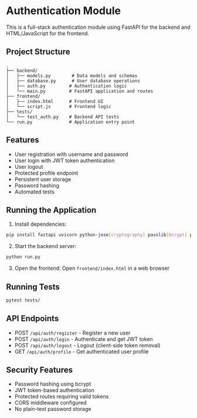 # Authentication Module

This is a full-stack authentication module using FastAPI for the backend and HTML/JavaScript for the frontend.

## Project Structure

```
.
├── backend/
│   ├── models.py        # Data models and schemas
│   ├── database.py      # User database operations
│   ├── auth.py         # Authentication logic
│   └── main.py         # FastAPI application and routes
├── frontend/
│   ├── index.html      # Frontend UI
│   └── script.js       # Frontend logic
├── tests/
│   └── test_auth.py    # Backend API tests
└── run.py              # Application entry point
```

## Features

- User registration with username and password
- User login with JWT token authentication
- User logout
- Protected profile endpoint
- Persistent user storage
- Password hashing
- Automated tests

## Running the Application

1. Install dependencies:
```bash
pip install fastapi uvicorn python-jose[cryptography] passlib[bcrypt] python-multipart pytest httpx
```

2. Start the backend server:
```bash
python run.py
```

3. Open the frontend:
Open `frontend/index.html` in a web browser

## Running Tests

```bash
pytest tests/
```

## API Endpoints

- POST `/api/auth/register` - Register a new user
- POST `/api/auth/login` - Authenticate and get JWT token
- POST `/api/auth/logout` - Logout (client-side token removal)
- GET `/api/auth/profile` - Get authenticated user profile

## Security Features

- Password hashing using bcrypt
- JWT token-based authentication
- Protected routes requiring valid tokens
- CORS middleware configured
- No plain-text password storage
